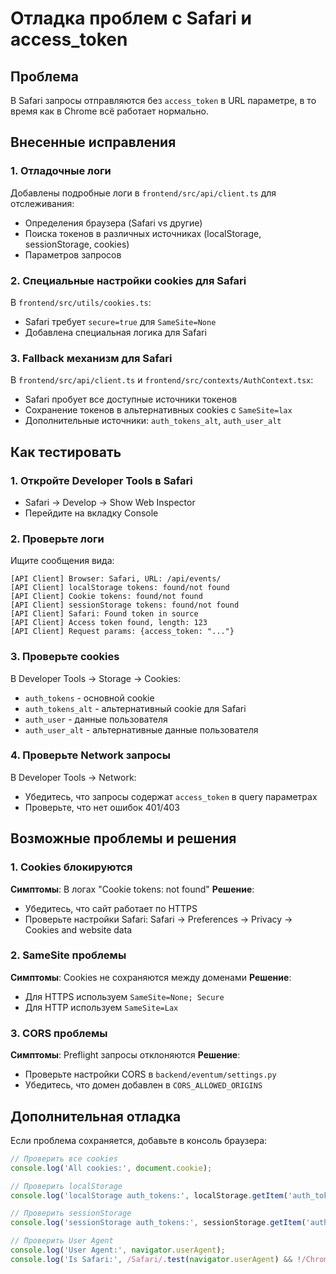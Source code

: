 # Отладка проблем с Safari и access_token

## Проблема
В Safari запросы отправляются без `access_token` в URL параметре, в то время как в Chrome всё работает нормально.

## Внесенные исправления

### 1. Отладочные логи
Добавлены подробные логи в `frontend/src/api/client.ts` для отслеживания:
- Определения браузера (Safari vs другие)
- Поиска токенов в различных источниках (localStorage, sessionStorage, cookies)
- Параметров запросов

### 2. Специальные настройки cookies для Safari
В `frontend/src/utils/cookies.ts`:
- Safari требует `secure=true` для `SameSite=None`
- Добавлена специальная логика для Safari

### 3. Fallback механизм для Safari
В `frontend/src/api/client.ts` и `frontend/src/contexts/AuthContext.tsx`:
- Safari пробует все доступные источники токенов
- Сохранение токенов в альтернативных cookies с `SameSite=lax`
- Дополнительные источники: `auth_tokens_alt`, `auth_user_alt`

## Как тестировать

### 1. Откройте Developer Tools в Safari
- Safari → Develop → Show Web Inspector
- Перейдите на вкладку Console

### 2. Проверьте логи
Ищите сообщения вида:
```
[API Client] Browser: Safari, URL: /api/events/
[API Client] localStorage tokens: found/not found
[API Client] Cookie tokens: found/not found
[API Client] sessionStorage tokens: found/not found
[API Client] Safari: Found token in source
[API Client] Access token found, length: 123
[API Client] Request params: {access_token: "..."}
```

### 3. Проверьте cookies
В Developer Tools → Storage → Cookies:
- `auth_tokens` - основной cookie
- `auth_tokens_alt` - альтернативный cookie для Safari
- `auth_user` - данные пользователя
- `auth_user_alt` - альтернативные данные пользователя

### 4. Проверьте Network запросы
В Developer Tools → Network:
- Убедитесь, что запросы содержат `access_token` в query параметрах
- Проверьте, что нет ошибок 401/403

## Возможные проблемы и решения

### 1. Cookies блокируются
**Симптомы**: В логах "Cookie tokens: not found"
**Решение**: 
- Убедитесь, что сайт работает по HTTPS
- Проверьте настройки Safari: Safari → Preferences → Privacy → Cookies and website data

### 2. SameSite проблемы
**Симптомы**: Cookies не сохраняются между доменами
**Решение**: 
- Для HTTPS используем `SameSite=None; Secure`
- Для HTTP используем `SameSite=Lax`

### 3. CORS проблемы
**Симптомы**: Preflight запросы отклоняются
**Решение**: 
- Проверьте настройки CORS в `backend/eventum/settings.py`
- Убедитесь, что домен добавлен в `CORS_ALLOWED_ORIGINS`

## Дополнительная отладка

Если проблема сохраняется, добавьте в консоль браузера:

```javascript
// Проверить все cookies
console.log('All cookies:', document.cookie);

// Проверить localStorage
console.log('localStorage auth_tokens:', localStorage.getItem('auth_tokens'));

// Проверить sessionStorage  
console.log('sessionStorage auth_tokens:', sessionStorage.getItem('auth_tokens'));

// Проверить User Agent
console.log('User Agent:', navigator.userAgent);
console.log('Is Safari:', /Safari/.test(navigator.userAgent) && !/Chrome/.test(navigator.userAgent));
```
